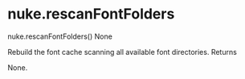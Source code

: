 # nuke.rescanFontFolders
nuke.rescanFontFolders()  None

Rebuild the font cache scanning all available font directories.
Returns

None.